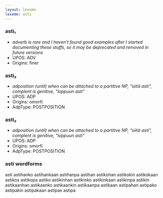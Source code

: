 ```yaml
---
layout: lexeme
lexeme: asti
---
```


###  asti₁

* _adverb is rare and I haven't found good examples after I started documenting these stuffs, so it may be deprecated and removed in future versions_
* UPOS:  ADV
* Origins: finer 


###  asti₂

* _adposition (until) when can be attached to a partitive NP, “siitä asti“, complent is genitive, "loppuun asti"_
* UPOS:  ADP
* Origins: omorfi 
* AdpType:  POSTPOSITION


###  asti₂

* _adposition (until) when can be attached to a partitive NP, “siitä asti”, complent is genitive, "loppuun asti"_
* UPOS:  ADP
* Origins: omorfi 
* AdpType:  POSTPOSITION


### asti wordforms

asti
astihanko
astihankaan
astihanpa
astihan
astikohan
astikokin
astikokaan
astikos
astikopa
astiko
astikinhan
astikinko
astikinkaan
astikinpa
astikin
astikaanhan
astikaanko
astikaankin
astikaanpa
astikaan
astipahan
astipako
astipakin
astipakaan
astipas
astipa

